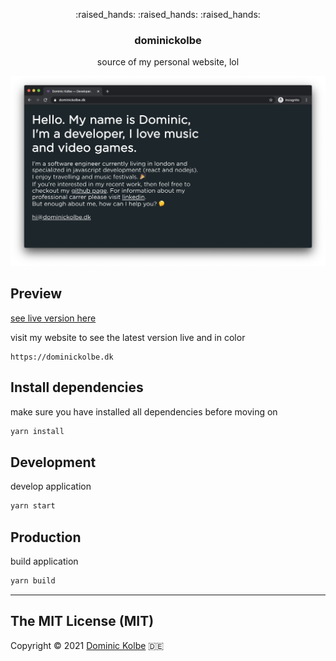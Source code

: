 <p align="center">
  <p align="center">:raised_hands: :raised_hands: :raised_hands:</p>
  <h3 align="center">dominickolbe</h3>
  <p align="center">source of my personal website, lol<p>
</p>

![Preview](https://github.com/dominickolbe/dominickolbe/blob/master/screenshot.png?raw=true "dominickolbe.dk")

## Preview

[see live version here](https://dominickolbe.dk)

visit my website to see the latest version live and in color

```http
https://dominickolbe.dk
```

## Install dependencies

make sure you have installed all dependencies before moving on

```bash
yarn install
```

## Development

develop application

```bash
yarn start
```

## Production

build application

```bash
yarn build
```

---

## The MIT License (MIT)

Copyright © 2021 [Dominic Kolbe](https://dominickolbe.dk) :de:
